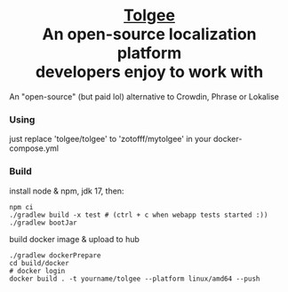 <h1 align="center" style="border-bottom: none">
    <b>
        <a href="https://tolgee.io">Tolgee</a><br>
    </b>
    An open-source localization platform<br/> developers enjoy to work with
    <br>
</h1>

An "open-source" (but paid lol) alternative to Crowdin, Phrase or Lokalise

### Using
just replace 'tolgee/tolgee' to 'zotofff/mytolgee' in your docker-compose.yml

### Build
install node & npm, jdk 17, then:
```shell
npm ci
./gradlew build -x test # (ctrl + c when webapp tests started :))
./gradlew bootJar
```

build docker image & upload to hub
```shell
./gradlew dockerPrepare
cd build/docker
# docker login
docker build . -t yourname/tolgee --platform linux/amd64 --push
```